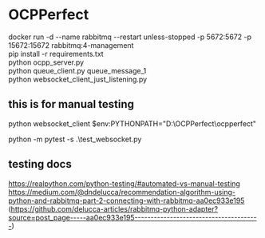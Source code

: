 # OCPPerfect
docker run -d --name rabbitmq --restart unless-stopped -p 5672:5672 -p 15672:15672 rabbitmq:4-management  
pip install -r requirements.txt  
python ocpp_server.py  
python queue_client.py queue_message_1  
python websocket_client_just_listening.py
## this is for manual testing  
python websocket_client
$env:PYTHONPATH="D:\OCPPerfect\ocpperfect\"

python -m pytest -s .\test_websocket.py



## testing docs
https://realpython.com/python-testing/#automated-vs-manual-testing
https://medium.com/@dndelucca/recommendation-algorithm-using-python-and-rabbitmq-part-2-connecting-with-rabbitmq-aa0ec933e195 (https://github.com/delucca-articles/rabbitmq-python-adapter?source=post_page-----aa0ec933e195---------------------------------------)
